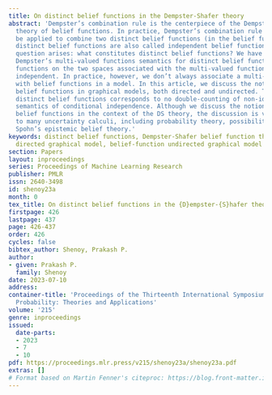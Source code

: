 ```yaml
---
title: On distinct belief functions in the Dempster-Shafer theory
abstract: 'Dempster’s combination rule is the centerpiece of the Dempster-Shafer (D-S)
  theory of belief functions. In practice, Dempster’s combination rule should only
  be applied to combine two distinct belief functions (in the belief function literature,
  distinct belief functions are also called independent belief functions). So, the
  question arises: what constitutes distinct belief functions? We have an answer in
  Dempster’s multi-valued functions semantics for distinct belief functions. The probability
  functions on the two spaces associated with the multi-valued functions should be
  independent. In practice, however, we don’t always associate a multi-valued function
  with belief functions in a model. In this article, we discuss the notion of distinct
  belief functions in graphical models, both directed and undirected. The idea of
  distinct belief functions corresponds to no double-counting of non-idempotent knowledge
  semantics of conditional independence. Although we discuss the notion of distinct
  belief functions in the context of the DS theory, the discussion is valid more broadly
  to many uncertainty calculi, including probability theory, possibility theory, and
  Spohn’s epistemic belief theory.'
keywords: distinct belief functions, Dempster-Shafer belief function theory, belief-function
  directed graphical model, belief-function undirected graphical model
section: Papers
layout: inproceedings
series: Proceedings of Machine Learning Research
publisher: PMLR
issn: 2640-3498
id: shenoy23a
month: 0
tex_title: On distinct belief functions in the {D}empster-{S}hafer theory
firstpage: 426
lastpage: 437
page: 426-437
order: 426
cycles: false
bibtex_author: Shenoy, Prakash P.
author:
- given: Prakash P.
  family: Shenoy
date: 2023-07-10
address:
container-title: 'Proceedings of the Thirteenth International Symposium on Imprecise
  Probability: Theories and Applications'
volume: '215'
genre: inproceedings
issued:
  date-parts:
  - 2023
  - 7
  - 10
pdf: https://proceedings.mlr.press/v215/shenoy23a/shenoy23a.pdf
extras: []
# Format based on Martin Fenner's citeproc: https://blog.front-matter.io/posts/citeproc-yaml-for-bibliographies/
---
```

